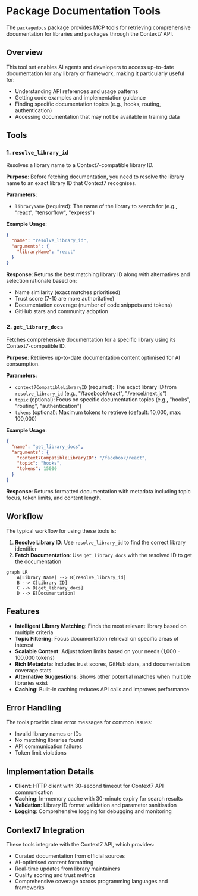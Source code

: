# Package Documentation Tools

The `packagedocs` package provides MCP tools for retrieving comprehensive documentation for libraries and packages through the Context7 API.

## Overview

This tool set enables AI agents and developers to access up-to-date documentation for any library or framework, making it particularly useful for:

- Understanding API references and usage patterns
- Getting code examples and implementation guidance
- Finding specific documentation topics (e.g., hooks, routing, authentication)
- Accessing documentation that may not be available in training data

## Tools

### 1. `resolve_library_id`

Resolves a library name to a Context7-compatible library ID.

**Purpose**: Before fetching documentation, you need to resolve the library name to an exact library ID that Context7 recognises.

**Parameters**:
- `libraryName` (required): The name of the library to search for (e.g., "react", "tensorflow", "express")

**Example Usage**:
```json
{
  "name": "resolve_library_id",
  "arguments": {
    "libraryName": "react"
  }
}
```

**Response**: Returns the best matching library ID along with alternatives and selection rationale based on:
- Name similarity (exact matches prioritised)
- Trust score (7-10 are more authoritative)
- Documentation coverage (number of code snippets and tokens)
- GitHub stars and community adoption

### 2. `get_library_docs`

Fetches comprehensive documentation for a specific library using its Context7-compatible ID.

**Purpose**: Retrieves up-to-date documentation content optimised for AI consumption.

**Parameters**:
- `context7CompatibleLibraryID` (required): The exact library ID from `resolve_library_id` (e.g., "/facebook/react", "/vercel/next.js")
- `topic` (optional): Focus on specific documentation topics (e.g., "hooks", "routing", "authentication")
- `tokens` (optional): Maximum tokens to retrieve (default: 10,000, max: 100,000)

**Example Usage**:
```json
{
  "name": "get_library_docs",
  "arguments": {
    "context7CompatibleLibraryID": "/facebook/react",
    "topic": "hooks",
    "tokens": 15000
  }
}
```

**Response**: Returns formatted documentation with metadata including topic focus, token limits, and content length.

## Workflow

The typical workflow for using these tools is:

1. **Resolve Library ID**: Use `resolve_library_id` to find the correct library identifier
2. **Fetch Documentation**: Use `get_library_docs` with the resolved ID to get the documentation

```mermaid
graph LR
    A[Library Name] --> B[resolve_library_id]
    B --> C[Library ID]
    C --> D[get_library_docs]
    D --> E[Documentation]
```

## Features

- **Intelligent Library Matching**: Finds the most relevant library based on multiple criteria
- **Topic Filtering**: Focus documentation retrieval on specific areas of interest
- **Scalable Content**: Adjust token limits based on your needs (1,000 - 100,000 tokens)
- **Rich Metadata**: Includes trust scores, GitHub stars, and documentation coverage stats
- **Alternative Suggestions**: Shows other potential matches when multiple libraries exist
- **Caching**: Built-in caching reduces API calls and improves performance

## Error Handling

The tools provide clear error messages for common issues:
- Invalid library names or IDs
- No matching libraries found
- API communication failures
- Token limit violations

## Implementation Details

- **Client**: HTTP client with 30-second timeout for Context7 API communication
- **Caching**: In-memory cache with 30-minute expiry for search results
- **Validation**: Library ID format validation and parameter sanitisation
- **Logging**: Comprehensive logging for debugging and monitoring

## Context7 Integration

These tools integrate with the Context7 API, which provides:
- Curated documentation from official sources
- AI-optimised content formatting
- Real-time updates from library maintainers
- Quality scoring and trust metrics
- Comprehensive coverage across programming languages and frameworks
